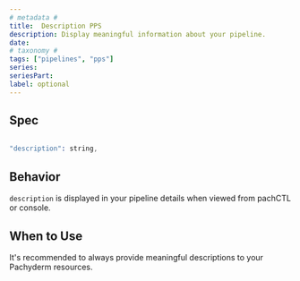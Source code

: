 ```yaml
---
# metadata # 
title:  Description PPS
description: Display meaningful information about your pipeline.
date: 
# taxonomy #
tags: ["pipelines", "pps"]
series:
seriesPart:
label: optional
---
```


## Spec 

```s

"description": string,

```

## Behavior 

`description` is displayed in your pipeline details when viewed from pachCTL or console.

## When to Use

It's recommended to always provide meaningful descriptions to your Pachyderm resources.
